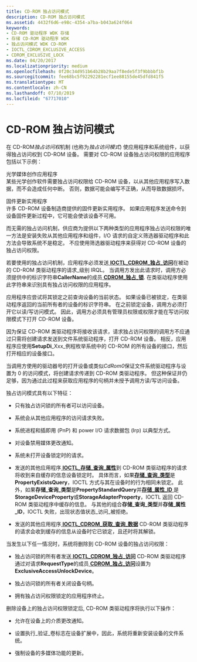 ```yaml
---
title: CD-ROM 独占访问模式
description: CD-ROM 独占访问模式
ms.assetid: 4432f6d6-e98c-4354-a7ba-b043a624f064
keywords:
- CD-ROM 驱动程序 WDK 存储
- 存储 CD-ROM 驱动程序 WDK
- 独占访问模式 WDK CD-ROM
- IOCTL_CDROM_EXCLUSIVE_ACCESS
- CDROM_EXCLUSIVE_LOCK
ms.date: 04/20/2017
ms.localizationpriority: medium
ms.openlocfilehash: 0f20c34d951b64b28b29aa7f8ede5f3f9bbbbf1b
ms.sourcegitcommit: fee68bc5f92292281ecf1ee88155de45dfd841f5
ms.translationtype: MT
ms.contentlocale: zh-CN
ms.lasthandoff: 07/10/2019
ms.locfileid: "67717010"
---
```

# <a name="cd-rom-exclusive-access-mode"></a>CD-ROM 独占访问模式


在 CD-ROM*独占访问权*机制 (也称为*独占访问模式*) 使应用程序和系统组件，以获得独占访问权到 CD-ROM 设备。 需要对 CD-ROM 设备独占访问权限的应用程序包括以下示例：

<span id="Optical_media-authoring_applications"></span><span id="optical_media-authoring_applications"></span><span id="OPTICAL_MEDIA-AUTHORING_APPLICATIONS"></span>光学媒体创作应用程序  
某些光学创作软件需要独占访问权限给 CD-ROM 设备，以从其他应用程序写入数据，而不会造成任何中断。 否则，数据可能会编写不正确，从而导致数据损坏。

<span id="Firmware_update_utilities"></span><span id="firmware_update_utilities"></span><span id="FIRMWARE_UPDATE_UTILITIES"></span>固件更新实用程序  
许多 CD-ROM 设备制造商提供的固件更新实用程序。 如果应用程序发送命令到设备固件更新过程中，它可能会使该设备不可用。

而无需的独占访问机制，供应商为提供以下两种类型的应用程序独占访问权限的唯一方法是安装失败从其他应用程序和组件，I/O 请求的自定义筛选器驱动程序和此方法会导致系统不是稳定。 不应使用筛选器驱动程序来获得对 CD-ROM 设备的独占访问权限。

若要使用的独占访问机制，应用程序必须发送[ **IOCTL\_CDROM\_独占\_访问**](https://docs.microsoft.com/windows-hardware/drivers/ddi/content/ntddcdrm/ni-ntddcdrm-ioctl_cdrom_exclusive_access)在被动的 CD-ROM 类驱动程序的请求\_级别 IRQL。 当调用方发出此请求时，调用方必须提供中的标识字符串**CallerName**的成员[ **CDROM\_独占\_锁**](https://docs.microsoft.com/windows-hardware/drivers/ddi/content/ntddcdrm/ns-ntddcdrm-_cdrom_exclusive_lock). 在类驱动程序使用此字符串来识别具有独占访问权限的应用程序。

应用程序应尝试将其锁定之前查询设备的当前状态。 如果设备已被锁定，在类驱动程序返回的当前所有者的设备的标识字符串。 在之前锁定设备，调用方必须打开它以读/写访问模式。 因此，调用方必须具有管理员权限或权限才能在写访问权限模式下打开 CD-ROM 设备。

因为保证 CD-ROM 类驱动程序将接收该请求，请求独占访问权限的调用方不应通过只需将创建请求发送到文件系统驱动程序，打开 CD-ROM 设备。 相反，应用程序应使用**SetupDi**_Xxx_例程枚举系统中的 CD-ROM 的所有设备的接口，然后打开相应的设备接口。

当调用方使用的驱动器号的打开设备或类似*CdRom0*保证文件系统驱动程序与设置为 0 的访问模式，将创建请求传递到 CD-ROM 类驱动程序。 但这种保证并仍足够，因为通过此过程来获取应用程序的句柄并未授予调用方读/写访问设备。

独占访问模式具有以下特征：

-   只有独占访问锁的所有者可以访问设备。

-   系统会从其他应用程序的访问请求失败。

-   系统进程和插即用 (PnP) 和 power I/O 请求数据包 (Irp) 以典型方式。

-   对设备禁用媒体更改通知。

-   系统未打开设备锁定时的请求。

-   发送的其他应用程序[ **IOCTL\_存储\_查询\_属性**](https://docs.microsoft.com/windows-hardware/drivers/ddi/content/ntddstor/ni-ntddstor-ioctl_storage_query_property)到 CD-ROM 类驱动程序的请求将收到来自缓存的信息设备锁定时。 具体而言，如果[**存储\_查询\_类型**](https://docs.microsoft.com/windows-hardware/drivers/ddi/content/ntddstor/ne-ntddstor-_storage_query_type)是**PropertyExistsQuery**，IOCTL 方式与其在设备时的行为相同未锁定。 此外，如果**存储\_查询\_类型**是**PropertyStandardQuery**并[**存储\_属性\_ID** ](https://docs.microsoft.com/windows-hardware/drivers/ddi/content/ntddstor/ne-ntddstor-storage_property_id)是**StorageDeviceProperty**或**StorageAdapterProperty**，IOCTL 返回 CD-ROM 类驱动程序中缓存的信息。 与其他的组合**存储\_查询\_类型**并**存储\_属性\_ID**，IOCTL 失败，出现状态值状态\_访问\_被拒绝。

-   发送的其他应用程序[ **IOCTL\_CDROM\_获取\_查询\_数据**](https://docs.microsoft.com/windows-hardware/drivers/ddi/content/ntddcdrm/ni-ntddcdrm-ioctl_cdrom_get_inquiry_data) CD-ROM 类驱动程序的请求会收到缓存的信息从设备时它已锁定，且还时将其解锁。

当发生以下任一情况时，系统将删除到 CD-ROM 设备的独占访问权限：

-   独占访问锁的所有者发送[ **IOCTL\_CDROM\_独占\_访问**](https://docs.microsoft.com/windows-hardware/drivers/ddi/content/ntddcdrm/ni-ntddcdrm-ioctl_cdrom_exclusive_access) CD-ROM 类驱动程序通过对请求**RequestType**的成员[ **CDROM\_独占\_访问**](https://docs.microsoft.com/windows-hardware/drivers/ddi/content/ntddcdrm/ns-ntddcdrm-_cdrom_exclusive_access)设置为**ExclusiveAccessUnlockDevice**。

-   独占访问锁的所有者关闭设备句柄。

-   拥有独占访问权限锁定的应用程序终止。

删除设备上的独占访问权限锁定后, CD-ROM 类驱动程序将执行以下操作：

-   允许在设备上的介质更改通知。

-   设置执行\_验证\_卷标志在设备扩展中，因此，系统将重新安装设备的文件系统。

-   强制设备的多媒体功能的更新。

 

 




